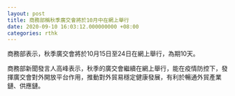```yaml
---
layout: post
title: 商務部稱秋季廣交會將於10月中在網上舉行
date: 2020-09-10 16:03:12.000000000 +08:00
categories: rthk
---
```


商務部表示，秋季廣交會將於10月15日至24日在網上舉行，為期10天。

商務部新聞發言人高峰表示，秋季的廣交會繼續在網上舉行，能在疫情防控下，發揮廣交會對外開放平台作用，推動對外貿易穩定健康發展，有利於暢通外貿產業鏈、供應鏈。
